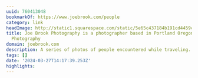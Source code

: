 ```yaml
---
uuid: 760413048
bookmarkOf: https://www.joebrook.com/people
category: link
headImage: http://static1.squarespace.com/static/5e65c437184b191cd4459cfb/t/5e65fc7b885e6f31aabdfb39/1583742076994/dill-brook.jpg?format=1500w
title: Joe Brook Photography is a photographer based in Portland Oregon. — Joe Brook
  Photography
domain: joebrook.com
description: A series of photos of people encountered while traveling.
tags: []
date: '2024-03-27T14:17:39.253Z'
highlights: 
---
```




